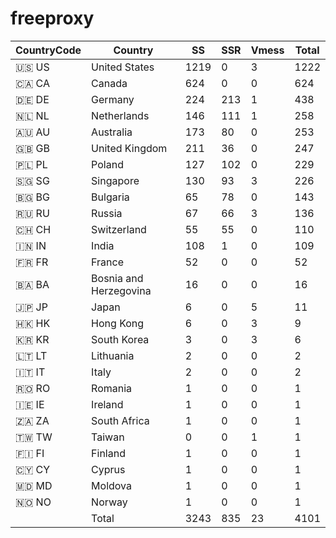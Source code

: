# freeproxy

|CountryCode|Country|SS|SSR|Vmess|Total|
|  ----  | ----  |  ----  | ----  |  ----  | ----  |
|🇺🇸 US|United States|1219|0|3|1222|
|🇨🇦 CA|Canada|624|0|0|624|
|🇩🇪 DE|Germany|224|213|1|438|
|🇳🇱 NL|Netherlands|146|111|1|258|
|🇦🇺 AU|Australia|173|80|0|253|
|🇬🇧 GB|United Kingdom|211|36|0|247|
|🇵🇱 PL|Poland|127|102|0|229|
|🇸🇬 SG|Singapore|130|93|3|226|
|🇧🇬 BG|Bulgaria|65|78|0|143|
|🇷🇺 RU|Russia|67|66|3|136|
|🇨🇭 CH|Switzerland|55|55|0|110|
|🇮🇳 IN|India|108|1|0|109|
|🇫🇷 FR|France|52|0|0|52|
|🇧🇦 BA|Bosnia and Herzegovina|16|0|0|16|
|🇯🇵 JP|Japan|6|0|5|11|
|🇭🇰 HK|Hong Kong|6|0|3|9|
|🇰🇷 KR|South Korea|3|0|3|6|
|🇱🇹 LT|Lithuania|2|0|0|2|
|🇮🇹 IT|Italy|2|0|0|2|
|🇷🇴 RO|Romania|1|0|0|1|
|🇮🇪 IE|Ireland|1|0|0|1|
|🇿🇦 ZA|South Africa|1|0|0|1|
|🇹🇼 TW|Taiwan|0|0|1|1|
|🇫🇮 FI|Finland|1|0|0|1|
|🇨🇾 CY|Cyprus|1|0|0|1|
|🇲🇩 MD|Moldova|1|0|0|1|
|🇳🇴 NO|Norway|1|0|0|1|
||Total|3243|835|23|4101|
